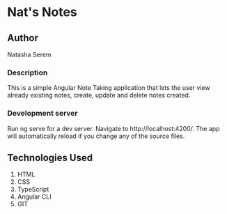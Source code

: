 # Nat's Notes

## Author
Natasha Serem

### Description
This is a simple Angular Note Taking application that lets the user view already existing notes, create, update and delete notes created.

### Development server
Run ng serve for a dev server. Navigate to http://localhost:4200/. The app will automatically reload if you change any of the source files.

## Technologies Used
1. HTML
2. CSS
3. TypeScript
4. Angular CLI
5. GIT